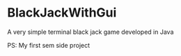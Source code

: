 # BlackJackWithGui

A very simple terminal black jack game developed in Java

PS: My first sem side project
